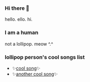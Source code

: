 ### Hi there 👋
hello. ello. hi.
### I am a human
not a lollipop.
meow ^.^

### lollipop person's cool songs list
- ✨[cool song](https://www.youtube.com/watch?v=XG6aRxkcr9c)✨
- ✨[another cool song](https://www.youtube.com/watch?v=bkJ2hHHYp4U&ab_channel=DrumSlayer)✨

<!--
**lollipop-person/lollipop-person** is a ✨ _special_ ✨ repository because its `README.md` (this file) appears on your GitHub profile.

Here are some ideas to get you started:

- 🔭 I’m currently working on ...
- 🌱 I’m currently learning ...
- 👯 I’m looking to collaborate on ...
- 🤔 I’m looking for help with ...
- 💬 Ask me about ...
- 📫 How to reach me: ...
- 😄 Pronouns: ...
- ⚡ Fun fact: ...
-->
